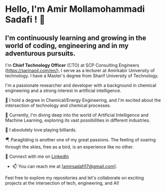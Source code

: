 # Hello, I'm Amir Mollamohammadi Sadafi ! 👋

## I'm continuously learning and growing in the world of coding, engineering and in my adventurous pursuits.

I'm **Chief Technology Officer** (CTO) at SCP Consulting Engineers (https://sarinaoil.com/en/), I serve as a lecturer at Amirkabir University of technology. I have a Master's degree from Sharif University of Technology.

I'm a passionate researcher and developer with a background in chemical engineering and a strong interest in artificial intelligence. 

🌱 I hold a degree in Chemical/Energy Engineering, and I'm excited about the intersection of technology and chemical processes.

🧠 Currently, I'm diving deep into the world of Artificial Intelligence and Machine Learning, exploring its vast possibilities in different industries.

🎱 I absolutely love playing billiards.

🪂 Paragliding is another one of my great passions. The feeling of soaring through the skies, free as a bird, is an experience like no other.


🔗 Connect with me on [LinkedIn](https://www.linkedin.com/in/amirsadafi/)

- 📫 You can reach me at [amirsadafi17@gmail.com].


Feel free to explore my repositories and let's collaborate on exciting projects at the intersection of tech, engineering, and AI!

